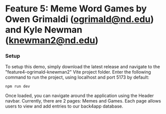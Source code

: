 # Feature 5: Meme Word Games by Owen Grimaldi (ogrimald@nd.edu) and Kyle Newman (knewman2@nd.edu)

### Setup
To setup this demo, simply download the latest release and navigate to the "feature4-ogrimald-knewman2" Vite project folder.
Enter the following command to run the project, using localhost and port 5173 by default:

```
npm run dev
```

Once loaded, you can navigate around the application using the Header navbar.
Currently, there are 2 pages: Memes and Games. Each page allows users to view and add entries to our back4app database.
